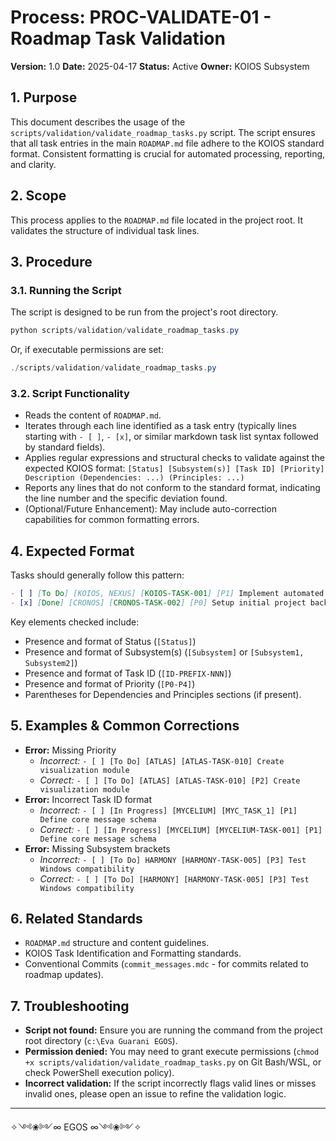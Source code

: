 # Process: PROC-VALIDATE-01 - Roadmap Task Validation

**Version:** 1.0
**Date:** 2025-04-17
**Status:** Active
**Owner:** KOIOS Subsystem

## 1. Purpose

This document describes the usage of the `scripts/validation/validate_roadmap_tasks.py` script. The script ensures that all task entries in the main `ROADMAP.md` file adhere to the KOIOS standard format. Consistent formatting is crucial for automated processing, reporting, and clarity.

## 2. Scope

This process applies to the `ROADMAP.md` file located in the project root. It validates the structure of individual task lines.

## 3. Procedure

### 3.1. Running the Script

The script is designed to be run from the project's root directory.

```powershell
python scripts/validation/validate_roadmap_tasks.py
```

Or, if executable permissions are set:

```powershell
./scripts/validation/validate_roadmap_tasks.py
```

### 3.2. Script Functionality

- Reads the content of `ROADMAP.md`.
- Iterates through each line identified as a task entry (typically lines starting with `- [ ]`, `- [x]`, or similar markdown task list syntax followed by standard fields).
- Applies regular expressions and structural checks to validate against the expected KOIOS format: `[Status] [Subsystem(s)] [Task ID] [Priority] Description (Dependencies: ...) (Principles: ...)`
- Reports any lines that do not conform to the standard format, indicating the line number and the specific deviation found.
- (Optional/Future Enhancement): May include auto-correction capabilities for common formatting errors.

## 4. Expected Format

Tasks should generally follow this pattern:

```markdown
- [ ] [To Do] [KOIOS, NEXUS] [KOIOS-TASK-001] [P1] Implement automated documentation generation (Dependencies: NEXUS-TASK-005) (Principles: Conscious Modularity, Systemic Cartography)
- [x] [Done] [CRONOS] [CRONOS-TASK-002] [P0] Setup initial project backup strategy (Principles: Evolutionary Preservation)
```

Key elements checked include:
- Presence and format of Status (`[Status]`)
- Presence and format of Subsystem(s) (`[Subsystem]` or `[Subsystem1, Subsystem2]`)
- Presence and format of Task ID (`[ID-PREFIX-NNN]`)
- Presence and format of Priority (`[P0-P4]`)
- Parentheses for Dependencies and Principles sections (if present).

## 5. Examples & Common Corrections

*   **Error:** Missing Priority
    *   *Incorrect:* `- [ ] [To Do] [ATLAS] [ATLAS-TASK-010] Create visualization module`
    *   *Correct:* `- [ ] [To Do] [ATLAS] [ATLAS-TASK-010] [P2] Create visualization module`
*   **Error:** Incorrect Task ID format
    *   *Incorrect:* `- [ ] [In Progress] [MYCELIUM] [MYC_TASK_1] [P1] Define core message schema`
    *   *Correct:* `- [ ] [In Progress] [MYCELIUM] [MYCELIUM-TASK-001] [P1] Define core message schema`
*   **Error:** Missing Subsystem brackets
    *   *Incorrect:* `- [ ] [To Do] HARMONY [HARMONY-TASK-005] [P3] Test Windows compatibility`
    *   *Correct:* `- [ ] [To Do] [HARMONY] [HARMONY-TASK-005] [P3] Test Windows compatibility`

## 6. Related Standards

- `ROADMAP.md` structure and content guidelines.
- KOIOS Task Identification and Formatting standards.
- Conventional Commits (`commit_messages.mdc` - for commits related to roadmap updates).

## 7. Troubleshooting

- **Script not found:** Ensure you are running the command from the project root directory (`c:\Eva Guarani EGOS`).
- **Permission denied:** You may need to grant execute permissions (`chmod +x scripts/validation/validate_roadmap_tasks.py` on Git Bash/WSL, or check PowerShell execution policy).
- **Incorrect validation:** If the script incorrectly flags valid lines or misses invalid ones, please open an issue to refine the validation logic.

---
✧༺❀༻∞ EGOS ∞༺❀༻✧

